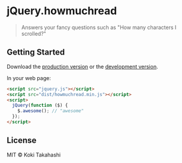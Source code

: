 # jQuery.howmuchread

> Answers your fancy questions such as "How many characters I scrolled?"


## Getting Started

Download the [production version][min] or the [development version][max].

[min]: https://raw.githubusercontent.com/hakatashi/jquery.howmuchread/master/dist/jquery.howmuchread.min.js
[max]: https://raw.githubusercontent.com/hakatashi/jquery.howmuchread/master/dist/jquery.howmuchread.js

In your web page:

```html
<script src="jquery.js"></script>
<script src="dist/howmuchread.min.js"></script>
<script>
  jQuery(function ($) {
    $.awesome(); // "awesome"
  });
</script>
```


## License

MIT © Koki Takahashi
